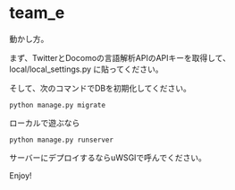 # team_e

動かし方。

まず、TwitterとDocomoの言語解析APIのAPIキーを取得して、local/local_settings.py に貼ってください。

そして、次のコマンドでDBを初期化してください。

```
python manage.py migrate
```

ローカルで遊ぶなら
```
python manage.py runserver
```

サーバーにデプロイするならuWSGIで呼んでください。

Enjoy!
